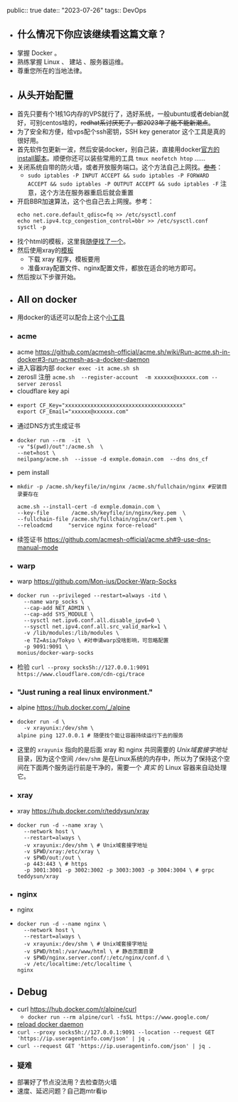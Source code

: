 public:: true
date:: "2023-07-26"
tags:: DevOps

- ## 什么情况下你应该继续看这篇文章？
- 掌握 Docker 。
- 熟练掌握 Linux 、 建站 、服务器运维。
- 尊重您所在的当地法律。
- ## 从头开始配置
- 首先只要有个1核1G内存的VPS就行了，选好系统，一般ubuntu或者debian就好，可别centos啥的，~~redhat系讨厌死了，都2023年了能不能新潮点~~。
- 为了安全和方便，给vps配个ssh密钥，SSH key generator 这个工具是真的很好用。
- 首先软件包更新一波，然后安装docker，别自己装，直接用docker[官方的install脚本](https://github.com/docker/docker-install)。顺便你还可以装些常用的工具 `tmux neofetch htop` ……
- 关闭系统自带的防火墙，或者开放服务端口。这个方法自己上网找。~~[参考](https://isedu.top/index.php/archives/33/)~~：
	- `sudo iptables -P INPUT ACCEPT && sudo iptables -P FORWARD ACCEPT && sudo iptables -P OUTPUT ACCEPT && sudo iptables -F` 注意，这个方法在服务器重启后就会重置
- 开启BBR加速算法，这个也自己去上网搜。参考：
  ```shell
  echo net.core.default_qdisc=fq >> /etc/sysctl.conf
  echo net.ipv4.tcp_congestion_control=bbr >> /etc/sysctl.conf
  sysctl -p
  ```
- 找个html的模板，这里我[随便找了一个](https://github.com/kuzan-ux/Anime-world)。
- 然后使用xray的[模板](https://github.com/XTLS/Xray-examples)
	- 下载 xray 程序，模板要用
	- 准备xray配置文件、nginx配置文件，都放在适合的地方即可。
- 然后按以下步骤开始。
- ## All on docker
- 用docker的话还可以配合上这个[小工具](https://github.com/jesseduffield/lazydocker)
- ### acme
- acme https://github.com/acmesh-official/acme.sh/wiki/Run-acme.sh-in-docker#3-run-acmesh-as-a-docker-daemon
- 进入容器内部 `docker exec -it acme.sh sh`
- zerosll 注册 `acme.sh  --register-account  -m xxxxxx@xxxxxx.com --server zerossl`
- cloudflare key api
- ```shell
  export CF_Key="xxxxxxxxxxxxxxxxxxxxxxxxxxxxxxxxxxxxx"
  export CF_Email="xxxxxx@xxxxxx.com"
  ```
- 通过DNS方式生成证书
- ```shell
  docker run --rm  -it  \
  -v "$(pwd)/out":/acme.sh  \
  --net=host \
  neilpang/acme.sh  --issue -d exmple.domain.com  --dns dns_cf
  ```
- pem install
- ```shell
  mkdir -p /acme.sh/keyfile/in/nginx /acme.sh/fullchain/nginx #安装目录要存在
  
  acme.sh --install-cert -d exmple.domain.com \
  --key-file       /acme.sh/keyfile/in/nginx/key.pem  \
  --fullchain-file /acme.sh/fullchain/nginx/cert.pem \
  --reloadcmd     "service nginx force-reload"
  ```
- 续签证书 https://github.com/acmesh-official/acme.sh#9-use-dns-manual-mode
- ### warp
- warp https://github.com/Mon-ius/Docker-Warp-Socks
- ```shell
  docker run --privileged --restart=always -itd \
    --name warp_socks \
    --cap-add NET_ADMIN \
    --cap-add SYS_MODULE \
    --sysctl net.ipv6.conf.all.disable_ipv6=0 \
    --sysctl net.ipv4.conf.all.src_valid_mark=1 \
    -v /lib/modules:/lib/modules \
    -e TZ=Asia/Tokyo \ #对申请warp没啥影响，可忽略配置
    -p 9091:9091 \
  monius/docker-warp-socks
  ```
- 检验 `curl --proxy socks5h://127.0.0.1:9091 https://www.cloudflare.com/cdn-cgi/trace`
- ### "Just runing a real linux environment."
- alpine https://hub.docker.com/_/alpine
- ```shell
  docker run -d \
    -v xrayunix:/dev/shm \
  alpine ping 127.0.0.1 # 随便找个能让容器持续运行下去的服务
  ```
- 这里的 `xrayunix` 指向的是后面 xray 和 nginx 共同需要的 _Unix域套接字地址_ 目录，因为这个空间 `/dev/shm` 是在Linux系统的内存中，所以为了保持这个空间在下面两个服务运行前是干净的，需要一个 _真实_ 的 Linux 容器来自动处理它。
- ### xray
- xray https://hub.docker.com/r/teddysun/xray
- ```shell
  docker run -d --name xray \
    --network host \
    --restart=always \
    -v xrayunix:/dev/shm \ # Unix域套接字地址
    -v $PWD/xray:/etc/xray \
    -v $PWD/out:/out \
    -p 443:443 \ # https
    -p 3001:3001 -p 3002:3002 -p 3003:3003 -p 3004:3004 \ # grpc
  teddysun/xray
  ```
- ### nginx
- nginx
- ```shell
  docker run -d --name nginx \
    --network host \
    --restart=always \
    -v xrayunix:/dev/shm \ # Unix域套接字地址
    -v $PWD/html:/var/www/html \ # 静态页面目录
    -v $PWD/nginx.server.conf/:/etc/nginx/conf.d \
    -v /etc/localtime:/etc/localtime \
  nginx
  ```
- ## Debug
- curl https://hub.docker.com/r/alpine/curl
	- `docker run --rm alpine/curl -fsSL https://www.google.com/`
- [reload docker daemon](https://docs.docker.com/config/daemon/systemd/)
- `curl --proxy socks5h://127.0.0.1:9091 --location --request GET 'https://ip.useragentinfo.com/json' | jq .`
- `curl --request GET 'https://ip.useragentinfo.com/json' | jq .`
- ### 疑难
- 部署好了节点没法用？去检查防火墙
- 速度、延迟问题？自己跑mtr看ip